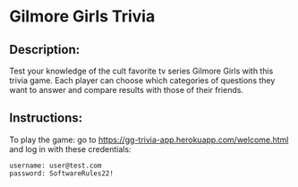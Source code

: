 # Gilmore Girls Trivia

## Description:
Test your knowledge of the cult favorite tv series Gilmore Girls with this trivia game. Each player can choose which categories of questions they want to answer and compare results with those of their friends.

## Instructions:

To play the game: go to https://gg-trivia-app.herokuapp.com/welcome.html and log in with these credentials:
    
    username: user@test.com
    password: SoftwareRules22!
